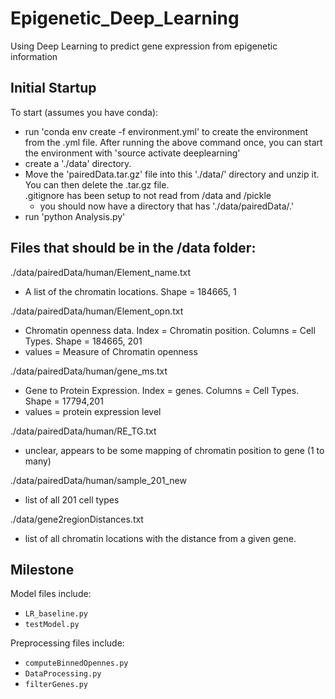 # Epigenetic_Deep_Learning
Using Deep Learning to predict gene expression from epigenetic information

## Initial Startup
To start (assumes you have conda):
* run 'conda env create -f environment.yml' to create the environment from the .yml file. After running the above command once, you can start the environment with 'source activate deeplearning'
* create a './data' directory. 
* Move the 'pairedData.tar.gz' file into this './data/' directory and unzip it. You can then delete the .tar.gz file.\
.gitignore has been setup to not read from /data and /pickle
  * you should now have a directory that has './data/pairedData/.'
* run 'python Analysis.py'

## Files that should be in the /data folder:
./data/pairedData/human/Element_name.txt
- A list of the chromatin locations. Shape = 184665, 1 

./data/pairedData/human/Element_opn.txt 
- Chromatin openness data. Index = Chromatin position. Columns = Cell Types. Shape = 184665, 201
- values = Measure of Chromatin openness

./data/pairedData/human/gene_ms.txt
- Gene to Protein Expression. Index = genes. Columns = Cell Types. Shape = 17794,201
- values = protein expression level

./data/pairedData/human/RE_TG.txt
- unclear, appears to be some mapping of chromatin position to gene (1 to many)

./data/pairedData/human/sample_201_new
- list of all 201 cell types 

./data/gene2regionDistances.txt
- list of all chromatin locations with the distance from a given gene.

## Milestone
Model files include:
* `LR_baseline.py`
* `testModel.py`

Preprocessing files include:
* `computeBinnedOpennes.py `
* `DataProcessing.py`
* `filterGenes.py`